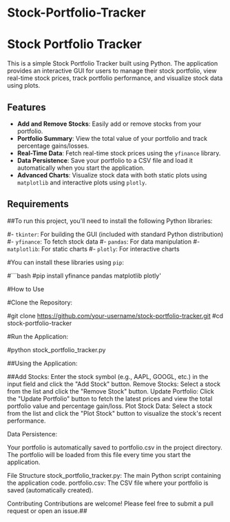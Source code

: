 # Stock-Portfolio-Tracker

# Stock Portfolio Tracker

This is a simple Stock Portfolio Tracker built using Python. The application provides an interactive GUI for users to manage their stock portfolio, view real-time stock prices, track portfolio performance, and visualize stock data using plots.

## Features

- **Add and Remove Stocks**: Easily add or remove stocks from your portfolio.
- **Portfolio Summary**: View the total value of your portfolio and track percentage gains/losses.
- **Real-Time Data**: Fetch real-time stock prices using the `yfinance` library.
- **Data Persistence**: Save your portfolio to a CSV file and load it automatically when you start the application.
- **Advanced Charts**: Visualize stock data with both static plots using `matplotlib` and interactive plots using `plotly`.

## Requirements

##To run this project, you'll need to install the following Python libraries:

#- `tkinter`: For building the GUI (included with standard Python distribution)
#- `yfinance`: To fetch stock data
#- `pandas`: For data manipulation
#- `matplotlib`: For static charts
#- `plotly`: For interactive charts

#You can install these libraries using `pip`:

#```bash
#pip install yfinance pandas matplotlib plotly'



#How to Use

#Clone the Repository:

#git clone https://github.com/your-username/stock-portfolio-tracker.git
#cd stock-portfolio-tracker

#Run the Application:

#python stock_portfolio_tracker.py


##Using the Application:

##Add Stocks: Enter the stock symbol (e.g., AAPL, GOOGL, etc.) in the input field and click the "Add Stock" button.
Remove Stocks: Select a stock from the list and click the "Remove Stock" button.
Update Portfolio: Click the "Update Portfolio" button to fetch the latest prices and view the total portfolio value and percentage gain/loss.
Plot Stock Data: Select a stock from the list and click the "Plot Stock" button to visualize the stock's recent performance.

Data Persistence:

Your portfolio is automatically saved to portfolio.csv in the project directory.
The portfolio will be loaded from this file every time you start the application.


File Structure
stock_portfolio_tracker.py: The main Python script containing the application code.
portfolio.csv: The CSV file where your portfolio is saved (automatically created).

Contributing
Contributions are welcome! Please feel free to submit a pull request or open an issue.##


